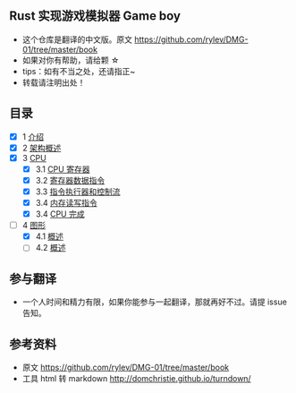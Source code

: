 ## Rust 实现游戏模拟器 Game boy
* 这个仓库是翻译的中文版。原文 https://github.com/rylev/DMG-01/tree/master/book
* 如果对你有帮助，请给颗 ☆
* tips：如有不当之处，还请指正~
* 转载请注明出处！

## 目录
- [x] 1 [介绍](./1-introduction/1-introduction.md)
- [x] 2 [架构概述](./2-Architecture-overview/1-Architechture-overview.md)
- [x] 3 [CPU](./3-CPU)
    - [x] 3.1 [CPU 寄存器](./3-CPU/1-CPU-Registers.md)
    - [x] 3.2 [寄存器数据指令](3-CPU/2-Instructions-on-Register-Data.md)
    - [x] 3.3 [指令执行器和控制流](3-CPU/3-executing_instructions.md)
    - [x] 3.4 [内存读写指令](3-CPU/4-Instructions-for-Reading-and-Writting-to-Memory.md)
    - [x] 3.4 [CPU 完成](3-CPU/5-Finishing-Up-the-CPU.md)
- [ ] 4 [图形](4-graphics)
    - [x] 4.1 [概述](4-Graphics/1-introduction.md)
    - [ ] 4.2 [概述](4-graphics/2-tile-ram.md)

## 参与翻译
* 一个人时间和精力有限，如果你能参与一起翻译，那就再好不过。请提 issue 告知。

## 参考资料
* 原文 https://github.com/rylev/DMG-01/tree/master/book
* 工具 html 转 markdown http://domchristie.github.io/turndown/
